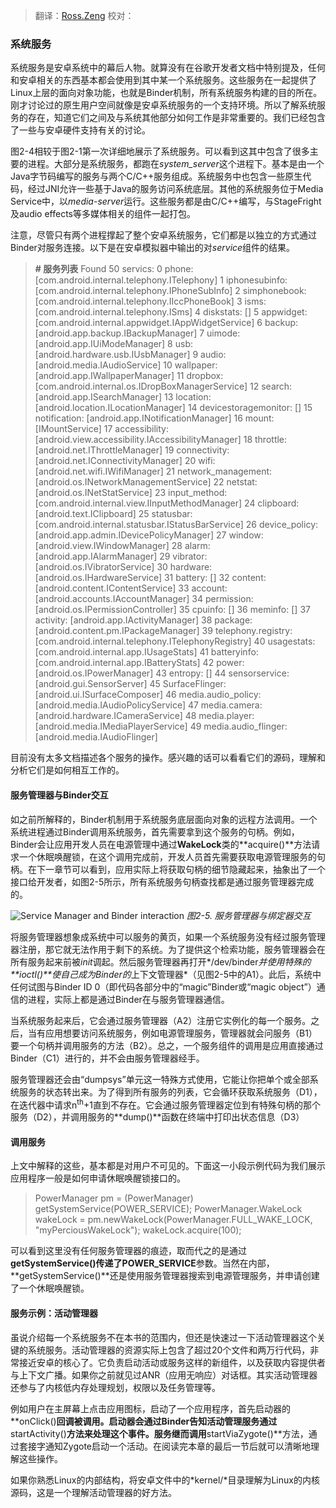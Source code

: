 > 翻译：[Ross.Zeng](https://github.com/zengrx)
> 校对：

### 系统服务

系统服务是安卓系统中的幕后人物。就算没有在谷歌开发者文档中特别提及，任何和安卓相关的东西基本都会使用到其中某一个系统服务。这些服务在一起提供了Linux上层的面向对象功能，也就是Binder机制，所有系统服务构建的目的所在。刚才讨论过的原生用户空间就像是安卓系统服务的一个支持环境。所以了解系统服务的存在，知道它们之间及与系统其他部分如何工作是非常重要的。我们已经包含了一些与安卓硬件支持有关的讨论。

图2-4相较于图2-1第一次详细地展示了系统服务。可以看到这其中包含了很多主要的进程。大部分是系统服务，都跑在*system_server*这个进程下。基本是由一个Java字节码编写的服务与两个C/C++服务组成。系统服务中也包含一些原生代码，经过JNI允许一些基于Java的服务访问系统底层。其他的系统服务位于Media Service中，以*media-server*运行。这些服务都是由C/C++编写，与StageFright及audio effects等多媒体相关的组件一起打包。

注意，尽管只有两个进程撑起了整个安卓系统服务，它们都是以独立的方式通过Binder对服务连接。以下是在安卓模拟器中输出的对*service*组件的结果。

> **# 服务列表**
Found 50 servics:
0    phone: [com.android.internal.telephony.ITelephony]
1    iphonesubinfo: [com.android.internal.telephony.IPhoneSubInfo]
2    simphonebook: [com.android.internal.telephony.IIccPhoneBook]
3    isms: [com.android.internal.telephony.ISms]
4    diskstats: []
5    appwidget: [com.android.internal.appwidget.IAppWidgetService]
6    backup: [android.app.backup.IBackupManager]
7    uimode: [android.app.IUiModeManager]
8    usb: [android.hardware.usb.IUsbManager]
9    audio: [android.media.IAudioService]
10    wallpaper: [android.app.IWallpaperManager]
11    dropbox: [com.android.internal.os.IDropBoxManagerService]
12    search: [android.app.ISearchManager]
13    location: [android.location.ILocationManager]
14    devicestoragemonitor: []
15    notification: [android.app.INotificationManager]
16    mount: [IMountService]
17    accessibility: [android.view.accessibility.IAccessibilityManager]
18    throttle: [android.net.IThrottleManager]
19    connectivity: [android.net.IConnectivityManager]
20    wifi: [android.net.wifi.IWifiManager]
21    network_management: [android.os.INetworkManagementService]
22    netstat: [android.os.INetStatService]
23    input_method: [com.android.internal.view.IInputMethodManager]
24    clipboard: [android.text.IClipboard]
25    statusbar: [com.android.internal.statusbar.IStatusBarService]
26    device_policy: [android.app.admin.IDevicePolicyManager]
27    window: [android.view.IWindowManager]
28    alarm: [android.app.IAlarmManager]
29    vibrator: [android.os.IVibratorService]
30    hardware: [android.os.IHardwareService]
31    battery: []
32    content: [android.content.IContentService]
33    account: [android.accounts.IAccountManager]
34    permission: [android.os.IPermissionController]
35    cpuinfo: []
36    meminfo: []
37    activity: [android.app.IActivityManager]
38    package: [android.content.pm.IPackageManager]
39    telephony.registry: [com.android.internal.telephony.ITelephonyRegistry]
40    usagestats: [com.android.internal.app.IUsageStats]
41    batteryinfo: [com.android.internal.app.IBatteryStats]
42    power: [android.os.IPowerManager]
43    entropy: []
44    sensorservice: [android.gui.SensorServer]
45    SurfaceFlinger: [android.ui.ISurfaceComposer]
46    media.audio_policy: [android.media.IAudioPolicyService]
47    media.camera: [android.hardware.ICameraService]
48    media.player: [android.media.IMediaPlayerService]
49    media.audio_flinger: [android.media.IAudioFlinger]

目前没有太多文档描述各个服务的操作。感兴趣的话可以看看它们的源码，理解和分析它们是如何相互工作的。


#### 服务管理器与Binder交互

如之前所解释的，Binder机制用于系统服务底层面向对象的远程方法调用。一个系统进程通过Binder调用系统服务，首先需要拿到这个服务的句柄。例如，Binder会让应用开发人员在电源管理中通过**WakeLock**类的**acquire()**方法请求一个休眠唤醒锁，在这个调用完成前，开发人员首先需要获取电源管理服务的句柄。在下一章节可以看到，应用实际上将获取句柄的细节隐藏起来，抽象出了一个接口给开发者，如图2-5所示，所有系统服务句柄查找都是通过服务管理器完成的。

![Service Manager and Binder interaction](https://upload-images.jianshu.io/upload_images/2424151-1643d2e062f3ad33.png?imageMogr2/auto-orient/strip%7CimageView2/2/w/1240)
*图2-5. 服务管理器与绑定器交互*


将服务管理器想象成系统中可以服务的黄页，如果一个系统服务没有经过服务管理器注册，那它就无法作用于剩下的系统。为了提供这个检索功能，服务管理器会在所有服务起来前被*init*调起。然后服务管理器再打开*/dev/binder*并使用特殊的**ioctl()**使自己成为Binder的*上下文管理器*（见图2-5中的A1）。此后，系统中任何试图与Binder ID 0（即代码各部分中的“magic”Binder或“magic object”）通信的进程，实际上都是通过Binder在与服务管理器通信。

当系统服务起来后，它会通过服务管理器（A2）注册它实例化的每一个服务。之后，当有应用想要访问系统服务，例如电源管理服务，管理器就会问服务（B1）要一个句柄并调用服务的方法（B2）。总之，一个服务组件的调用是应用直接通过Binder（C1）进行的，并不会由服务管理器经手。

服务管理器还会由“dumpsys”单元这一特殊方式使用，它能让你把单个或全部系统服务的状态转出来。为了得到所有服务的列表，它会循环获取系统服务（D1），在迭代器中请求n<sup>th</sup>+1直到不存在。它会通过服务管理器定位到有特殊句柄的那个服务（D2），并调用服务的**dump()**函数在终端中打印出状态信息（D3）

#### 调用服务

上文中解释的这些，基本都是对用户不可见的。下面这一小段示例代码为我们展示应用程序一般是如何申请休眠唤醒锁接口的。

> PowerManager pm = (PowerManager) getSystemService(POWER_SERVICE);
PowerManager.WakeLock wakeLock = pm.newWakeLock(PowerManager.FULL_WAKE_LOCK, "myPerciousWakeLock");
wakeLock.acquire(100);

可以看到这里没有任何服务管理器的痕迹，取而代之的是通过**getSystemService()**传递了**POWER_SERVICE**参数。当然在内部，**getSystemService()**还是使用服务管理器搜索到电源管理服务，并申请创建了一个休眠唤醒锁。

#### 服务示例：活动管理器

虽说介绍每一个系统服务不在本书的范围内，但还是快速过一下活动管理器这个关键的系统服务。活动管理器的资源实际上包含了超过20个文件和两万行代码，非常接近安卓的核心了。它负责启动活动或服务这样的新组件，以及获取内容提供者与上下文广播。如果你之前就见过ANR（应用无响应）对话框。其实活动管理器还参与了内核低内存处理规划，权限以及任务管理等。

例如用户在主屏幕上点击应用图标，启动了一个应用程序，首先启动器的**onClick()**回调被调用。启动器会通过Binder告知活动管理服务通过**startActivity()**方法来处理这个事件。服务继而调用**startViaZygote()**方法，通过套接字通知Zygote启动一个活动。在阅读完本章的最后一节后就可以清晰地理解这些操作。

如果你熟悉Linux的内部结构，将安卓文件中的*kernel/*目录理解为Linux的内核源码，这是一个理解活动管理器的好方法。